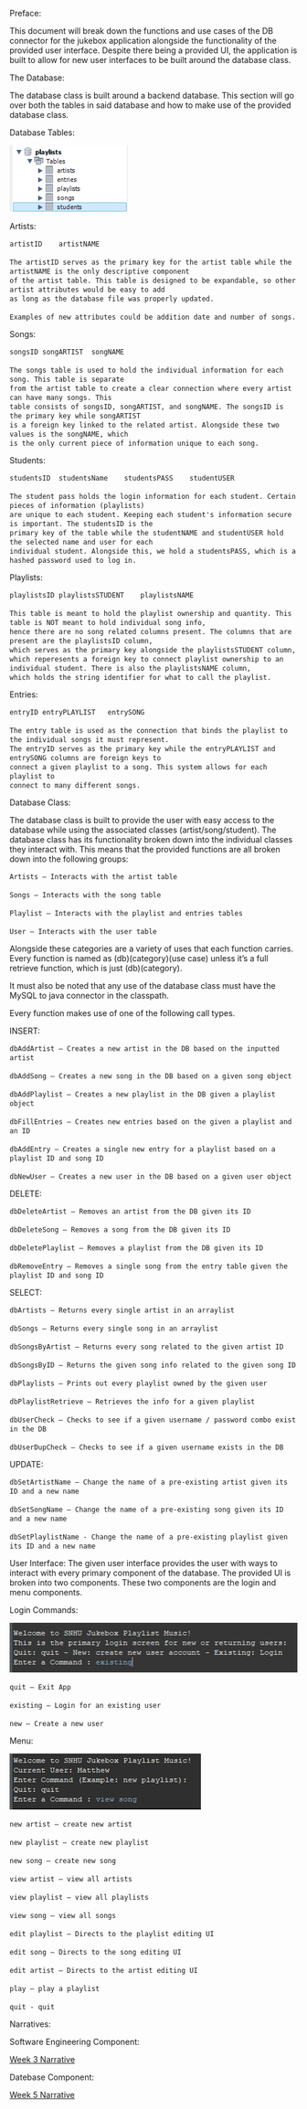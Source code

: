 Preface: 

This document will break down the functions and use cases of the DB connector for the jukebox application alongside the functionality of the provided user interface. Despite there being a provided UI, the application is built to allow for new user interfaces to be built around the database class.

The Database:

The database class is built around a backend database. This section will go over both the tables in said database and how to make use of the provided database class.

Database Tables:

![Database Tablevs](/assets/images/DB.png)

Artists:

```
artistID	artistNAME

The artistID serves as the primary key for the artist table while the artistNAME is the only descriptive component 
of the artist table. This table is designed to be expandable, so other artist attributes would be easy to add
as long as the database file was properly updated.

Examples of new attributes could be addition date and number of songs.
```

Songs:

```
songsID	songARTIST	songNAME

The songs table is used to hold the individual information for each song. This table is separate
from the artist table to create a clear connection where every artist can have many songs. This
table consists of songsID, songARTIST, and songNAME. The songsID is the primary key while songARTIST
is a foreign key linked to the related artist. Alongside these two values is the songNAME, which
is the only current piece of information unique to each song.
```

Students:

```
studentsID	studentsName	studentsPASS	studentUSER

The student pass holds the login information for each student. Certain pieces of information (playlists)
are unique to each student. Keeping each student's information secure is important. The studentsID is the
primary key of the table while the studentNAME and studentUSER hold the selected name and user for each
individual student. Alongside this, we hold a studentsPASS, which is a hashed password used to log in.
```

Playlists:

```
playlistsID	playlistsSTUDENT	playlistsNAME

This table is meant to hold the playlist ownership and quantity. This table is NOT meant to hold individual song info,
hence there are no song related columns present. The columns that are present are the playlistsID column,
which serves as the primary key alongside the playlistsSTUDENT column, 
which reperesents a foreign key to connect playlist ownership to an individual student. There is also the playlistsNAME column,
which holds the string identifier for what to call the playlist.
```

Entries:

```
entryID	entryPLAYLIST	entrySONG

The entry table is used as the connection that binds the playlist to the individual songs it must represent. 
The entryID serves as the primary key while the entryPLAYLIST and entrySONG columns are foreign keys to 
connect a given playlist to a song. This system allows for each playlist to
connect to many different songs.
```

Database Class:

The database class is built to provide the user with easy access to the database while using the associated classes (artist/song/student). The database class has its functionality broken down into the individual classes they interact with. This means that the provided functions are all broken down into the following groups:

```
Artists – Interacts with the artist table

Songs – Interacts with the song table

Playlist – Interacts with the playlist and entries tables

User – Interacts with the user table
```

Alongside these categories are a variety of uses that each function carries. Every function is named as (db)(category)(use case) unless it’s a full retrieve function, which is just (db)(category). 

It must also be noted that any use of the database class must have the MySQL to java connector in the classpath.

Every function makes use of one of the following call types. 

INSERT:
```
dbAddArtist – Creates a new artist in the DB based on the inputted artist

dbAddSong – Creates a new song in the DB based on a given song object

dbAddPlaylist – Creates a new playlist in the DB given a playlist object

dbFillEntries – Creates new entries based on the given a playlist and an ID 

dbAddEntry – Creates a single new entry for a playlist based on a playlist ID and song ID

dbNewUser – Creates a new user in the DB based on a given user object
```

DELETE:
```
dbDeleteArtist – Removes an artist from the DB given its ID

dbDeleteSong – Removes a song from the DB given its ID

dbDeletePlaylist – Removes a playlist from the DB given its ID

dbRemoveEntry – Removes a single song from the entry table given the playlist ID and song ID
```
	    
SELECT:
```
dbArtists – Returns every single artist in an arraylist

dbSongs – Returns every single song in an arraylist

dbSongsByArtist – Returns every song related to the given artist ID

dbSongsByID – Returns the given song info related to the given song ID

dbPlaylists – Prints out every playlist owned by the given user

dbPlaylistRetrieve – Retrieves the info for a given playlist

dbUserCheck – Checks to see if a given username / password combo exist in the DB

dbUserDupCheck – Checks to see if a given username exists in the DB
```
 
UPDATE:
```
dbSetArtistName – Change the name of a pre-existing artist given its ID and a new name

dbSetSongName – Change the name of a pre-existing song given its ID and a new name

dbSetPlaylistName - Change the name of a pre-existing playlist given its ID and a new name
```
 



User Interface:
The given user interface provides the user with ways to interact with every primary component of the database. The provided UI is broken into two components. These two components are the login and menu components. 

Login Commands:

![Login Interface](/assets/images/Login.png)

```
quit – Exit App

existing – Login for an existing user

new – Create a new user
```

Menu:

![Main Interface](/assets/images/MainMenu.png)

```
new artist – create new artist

new playlist – create new playlist

new song – create new song

view artist – view all artists

view playlist – view all playlists

view song – view all songs

edit playlist – Directs to the playlist editing UI

edit song – Directs to the song editing UI

edit artist – Directs to the artist editing UI

play – play a playlist

quit - quit
```

Narratives:

Software Engineering Component:

<a href="https://mhocsnhu.github.io/narratives/HockingW3Nar.docx"> Week 3 Narrative</a>

Datebase Component:

<a href="https://mhocsnhu.github.io/narratives/HockingW5Nar.docx"> Week 5 Narrative</a>
